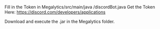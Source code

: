Fill in the Token in Megalytics/src/main/java
/discordBot.java
Get the Token Here: https://discord.com/developers/applications

Download and execute the .jar in the Megalytics folder.
